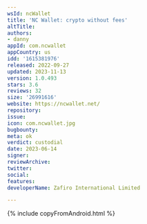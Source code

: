 ```yaml
---
wsId: ncWallet
title: 'NC Wallet: crypto without fees'
altTitle: 
authors:
- danny
appId: com.ncwallet
appCountry: us
idd: '1615381976'
released: 2022-09-27
updated: 2023-11-13
version: 1.0.493
stars: 3.6
reviews: 32
size: '26991616'
website: https://ncwallet.net/
repository: 
issue: 
icon: com.ncwallet.jpg
bugbounty: 
meta: ok
verdict: custodial
date: 2023-06-14
signer: 
reviewArchive: 
twitter: 
social: 
features: 
developerName: Zafiro International Limited

---
```


{% include copyFromAndroid.html %}